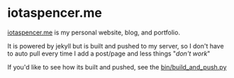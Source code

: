 # iotaspencer.me

[iotaspencer.me](https://iotaspencer.me) is my personal website, blog, and portfolio.

It is powered by jekyll but is built and pushed to my server, so I don't have to auto pull every time I add a post/page and less things "<i>don't work</i>"

If you'd like to see how its built and pushed, see the [bin/build_and_push.py](bin/build_and_push.py)
